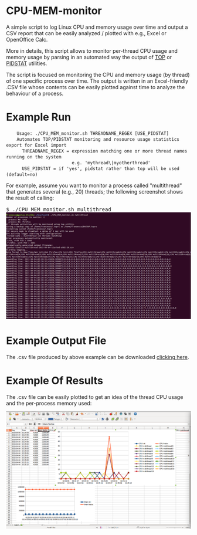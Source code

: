 # CPU-MEM-monitor
A simple script to log Linux CPU and memory usage over time and output a CSV report that can be easily
analyzed / plotted with e.g., Excel or OpenOffice Calc.

More in details, this script allows to monitor per-thread CPU usage and memory usage by parsing 
in an automated way the output of <a href="http://linux.die.net/man/1/top">TOP</a> or 
<a href="http://sebastien.godard.pagesperso-orange.fr/index.html">PIDSTAT</a> utilities.

The script is focused on monitoring the CPU and memory usage (by thread) of one specific process over time.
The output is written in an Excel-friendly .CSV file whose contents can be easily plotted against time
to analyze the behaviour of a process.


# Example Run

```
    Usage: ./CPU_MEM_monitor.sh THREADNAME_REGEX [USE_PIDSTAT]
    Automates TOP/PIDSTAT monitoring and resource usage statistics export for Excel import
      THREADNAME_REGEX = expression matching one or more thread names running on the system
                         e.g. 'mythread\|myotherthread'
      USE_PIDSTAT = if 'yes', pidstat rather than top will be used (default=no)
```

For example, assume you want to monitor a process called "multithread" that generates several (e.g., 20) threads;
the following screenshot shows the result of calling:

<tt>
    $ ./CPU_MEM_monitor.sh multithread
</tt>

<img src="docs/script_screenshot.png" />


# Example Output File

The .csv file produced by above example can be downloaded
<a href="docs/ubuntu-multithread-2015-04-04-started-at02-28.csv">clicking here</a>.


# Example Of Results

The .csv file can be easily plotted to get an idea of the thread CPU usage and the per-process memory used:

<img src="docs/openoffice_calc_screenshot.png" />

